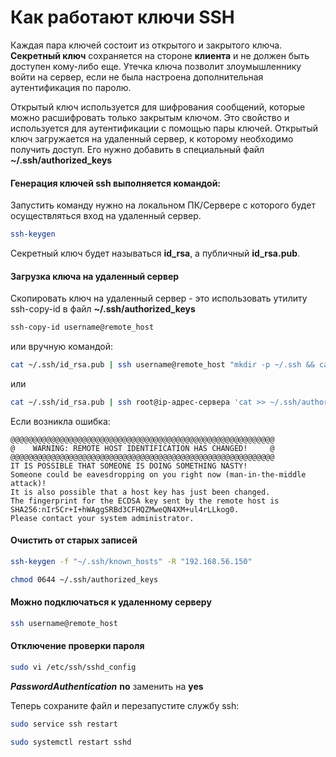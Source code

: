 # Как работают ключи SSH  

Каждая пара ключей состоит из открытого и закрытого ключа. **Секретный ключ** сохраняется на стороне **клиента** и не должен быть доступен кому-либо еще. 
Утечка ключа позволит злоумышленнику войти на сервер, если не была настроена дополнительная аутентификация по паролю.  

Открытый ключ используется для шифрования сообщений, которые можно расшифровать только закрытым ключом. Это свойство и используется для аутентификации с помощью пары ключей. 
Открытый ключ загружается на удаленный сервер, к которому необходимо получить доступ. 
Его нужно добавить в специальный файл **~/.ssh/authorized_keys**  

#### Генерация ключей ssh выполняется командой:  
Запустить команду нужно на локальном ПК/Сервере с которого будет осуществляться вход на удаленный сервер.  

``` bash 
ssh-keygen 
```
 
 Секретный ключ будет называться **id_rsa**, а публичный **id_rsa.pub**.  
 
 #### Загрузка ключа на удаленный сервер
 Скопировать ключ на удаленный сервер - это использовать утилиту ssh-copy-id  в файл **~/.ssh/authorized_keys**
 
``` bash  
ssh-copy-id username@remote_host
```
или вручную командой: 

``` bash 
cat ~/.ssh/id_rsa.pub | ssh username@remote_host "mkdir -p ~/.ssh && cat >> ~/.ssh/authorized_keys"  
```

или

``` bash 
cat ~/.ssh/id_rsa.pub | ssh root@ip-адрес-сервера 'cat >> ~/.ssh/authorized_keys'  
```
Если возникла ошибка:  

```
@@@@@@@@@@@@@@@@@@@@@@@@@@@@@@@@@@@@@@@@@@@@@@@@@@@@@@@@@@@
@    WARNING: REMOTE HOST IDENTIFICATION HAS CHANGED!     @
@@@@@@@@@@@@@@@@@@@@@@@@@@@@@@@@@@@@@@@@@@@@@@@@@@@@@@@@@@@
IT IS POSSIBLE THAT SOMEONE IS DOING SOMETHING NASTY!
Someone could be eavesdropping on you right now (man-in-the-middle attack)!
It is also possible that a host key has just been changed.
The fingerprint for the ECDSA key sent by the remote host is
SHA256:nIr5Cr+I+hWAggSRBd3CFHQZMweQN4XM+ul4rLLkog0.
Please contact your system administrator.  
```
#### Очистить от старых записей

``` bash
ssh-keygen -f "~/.ssh/known_hosts" -R "192.168.56.150"
```

``` bash
chmod 0644 ~/.ssh/authorized_keys
```

#### Можно подключаться к удаленному серверу

``` bash
ssh username@remote_host
```

#### Отключение проверки пароля

``` bash
sudo vi /etc/ssh/sshd_config
```

_**PasswordAuthentication**_ **no**  заменить на **yes**  

Теперь сохраните файл и перезапустите службу ssh:  

``` bash
sudo service ssh restart  
 ```
 ``` bash
sudo systemctl restart sshd
 ```



 
 
